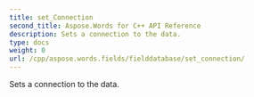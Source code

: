 ```yaml
---
title: set_Connection
second_title: Aspose.Words for C++ API Reference
description: Sets a connection to the data. 
type: docs
weight: 0
url: /cpp/aspose.words.fields/fielddatabase/set_connection/
---
```


Sets a connection to the data. 

